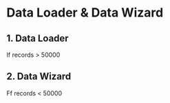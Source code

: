 # Data Loader & Data Wizard

## 1. Data Loader

If records > 50000

## 2. Data Wizard

Ff records < 50000

